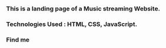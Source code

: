 ### This is a landing page of a Music streaming Website.

### Technologies Used : HTML, CSS, JavaScript.

### Find me